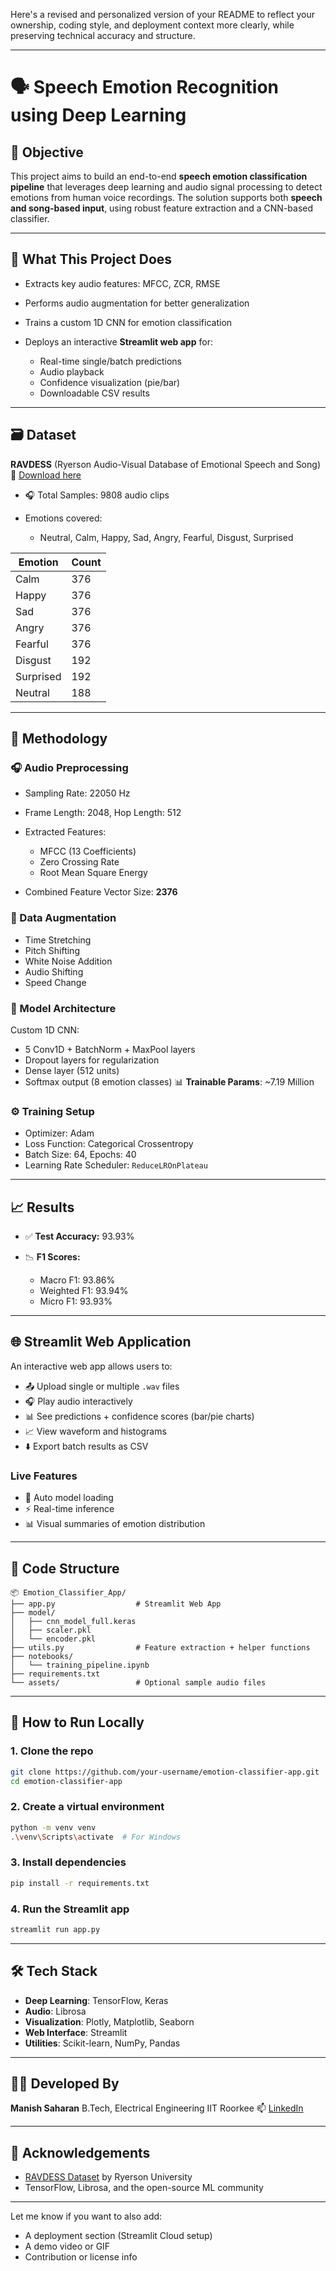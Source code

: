 Here's a revised and personalized version of your README to reflect your ownership, coding style, and deployment context more clearly, while preserving technical accuracy and structure.

---

# 🗣️ Speech Emotion Recognition using Deep Learning

## 📌 Objective

This project aims to build an end-to-end **speech emotion classification pipeline** that leverages deep learning and audio signal processing to detect emotions from human voice recordings. The solution supports both **speech and song-based input**, using robust feature extraction and a CNN-based classifier.

---

## 🚀 What This Project Does

* Extracts key audio features: MFCC, ZCR, RMSE
* Performs audio augmentation for better generalization
* Trains a custom 1D CNN for emotion classification
* Deploys an interactive **Streamlit web app** for:

  * Real-time single/batch predictions
  * Audio playback
  * Confidence visualization (pie/bar)
  * Downloadable CSV results

---

## 🗃️ Dataset

**RAVDESS** (Ryerson Audio-Visual Database of Emotional Speech and Song)
🔗 [Download here](https://zenodo.org/records/1188976#.XCx-tc9KhQI)

* 🎧 Total Samples: 9808 audio clips
* Emotions covered:

  * Neutral, Calm, Happy, Sad, Angry, Fearful, Disgust, Surprised

| Emotion   | Count |
| --------- | ----- |
| Calm      | 376   |
| Happy     | 376   |
| Sad       | 376   |
| Angry     | 376   |
| Fearful   | 376   |
| Disgust   | 192   |
| Surprised | 192   |
| Neutral   | 188   |

---

## 🔬 Methodology

### 🎧 Audio Preprocessing

* Sampling Rate: 22050 Hz
* Frame Length: 2048, Hop Length: 512
* Extracted Features:

  * MFCC (13 Coefficients)
  * Zero Crossing Rate
  * Root Mean Square Energy
* Combined Feature Vector Size: **2376**

### 🧪 Data Augmentation

* Time Stretching
* Pitch Shifting
* White Noise Addition
* Audio Shifting
* Speed Change

### 🧠 Model Architecture

Custom 1D CNN:

* 5 Conv1D + BatchNorm + MaxPool layers
* Dropout layers for regularization
* Dense layer (512 units)
* Softmax output (8 emotion classes)
  📊 **Trainable Params**: \~7.19 Million

### ⚙️ Training Setup

* Optimizer: Adam
* Loss Function: Categorical Crossentropy
* Batch Size: 64, Epochs: 40
* Learning Rate Scheduler: `ReduceLROnPlateau`

---

## 📈 Results

* ✅ **Test Accuracy:** 93.93%
* 📉 **F1 Scores:**

  * Macro F1: 93.86%
  * Weighted F1: 93.94%
  * Micro F1: 93.93%

---

## 🌐 Streamlit Web Application

An interactive web app allows users to:

* 📤 Upload single or multiple `.wav` files
* 🎧 Play audio interactively
* 📊 See predictions + confidence scores (bar/pie charts)
* 📈 View waveform and histograms
* ⬇️ Export batch results as CSV

### Live Features

* 🔄 Auto model loading
* ⚡ Real-time inference
* 📊 Visual summaries of emotion distribution

---

## 📁 Code Structure

```
📦 Emotion_Classifier_App/
├── app.py                  # Streamlit Web App
├── model/
│   ├── cnn_model_full.keras
│   ├── scaler.pkl
│   └── encoder.pkl
├── utils.py                # Feature extraction + helper functions
├── notebooks/
│   └── training_pipeline.ipynb
├── requirements.txt
└── assets/                 # Optional sample audio files
```

---

## 🧪 How to Run Locally

### 1. Clone the repo

```bash
git clone https://github.com/your-username/emotion-classifier-app.git
cd emotion-classifier-app
```

### 2. Create a virtual environment

```bash
python -m venv venv
.\venv\Scripts\activate  # For Windows
```

### 3. Install dependencies

```bash
pip install -r requirements.txt
```

### 4. Run the Streamlit app

```bash
streamlit run app.py
```

---

## 🛠️ Tech Stack

* **Deep Learning**: TensorFlow, Keras
* **Audio**: Librosa
* **Visualization**: Plotly, Matplotlib, Seaborn
* **Web Interface**: Streamlit
* **Utilities**: Scikit-learn, NumPy, Pandas

---

## 👨‍💻 Developed By

**Manish Saharan**
B.Tech, Electrical Engineering
IIT Roorkee
📫 [LinkedIn](https://www.linkedin.com/in/manishsaharan)

---

## 🙏 Acknowledgements

* [RAVDESS Dataset](https://zenodo.org/record/1188976) by Ryerson University
* TensorFlow, Librosa, and the open-source ML community

---

Let me know if you want to also add:

* A deployment section (Streamlit Cloud setup)
* A demo video or GIF
* Contribution or license info
